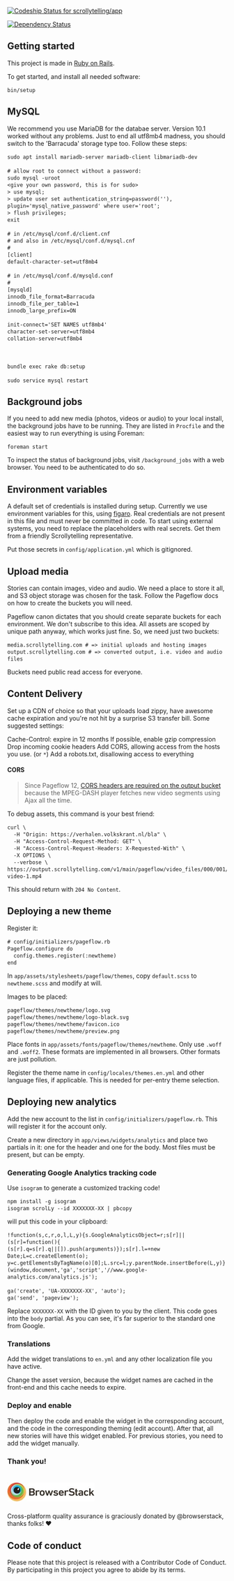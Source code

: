 [![Codeship Status for scrollytelling/app](https://codeship.com/projects/7f550840-f8e9-0132-4345-3a92bb520805/status?branch=master)](https://codeship.com/projects/86736)

[![Dependency Status](https://www.versioneye.com/user/projects/59afec9e0fb24f0032e40ad4/badge.svg?style=flat-square)](https://www.versioneye.com/user/projects/59afec9e0fb24f0032e40ad4)

## Getting started

This project is made in [Ruby on Rails](http://rubyonrails.org).

To get started, and install all needed software:

```
bin/setup
```

## MySQL

We recommend you use MariaDB for the databae server. Version 10.1 worked without any problems. Just to end all utf8mb4 madness, you should switch to the 'Barracuda' storage type too. Follow these steps:

```
sudo apt install mariadb-server mariadb-client libmariadb-dev

# allow root to connect without a password:
sudo mysql -uroot
<give your own password, this is for sudo>
> use mysql;
> update user set authentication_string=password(''), plugin='mysql_native_password' where user='root';
> flush privileges;
exit

# in /etc/mysql/conf.d/client.cnf
# and also in /etc/mysql/conf.d/mysql.cnf
# 
[client]
default-character-set=utf8mb4

# in /etc/mysql/conf.d/mysqld.conf
#
[mysqld]
innodb_file_format=Barracuda
innodb_file_per_table=1
innodb_large_prefix=ON

init-connect='SET NAMES utf8mb4'
character-set-server=utf8mb4
collation-server=utf8mb4



bundle exec rake db:setup

sudo service mysql restart
```

## Background jobs

If you need to add new media (photos, videos or audio) to your local install, the background jobs have to be running. They are listed in `Procfile` and the easiest way to run everything is using Foreman:

```
foreman start
```

To inspect the status of background jobs, visit `/background_jobs` with a web browser. You need to be authenticated to do so.

## Environment variables

A default set of credentials is installed during setup. Currently we use
environment variables for this, using [figaro](https://github.com/laserlemon/figaro). Real
credentials are not present in this file and must never be committed in code. To start using
external systems, you need to replace the placeholders with real secrets. Get
them from a friendly Scrollytelling representative.

Put those secrets in `config/application.yml` which is gitignored.

## Upload media

Stories can contain images, video and audio. We need a place to store it all, and S3 object storage was chosen for the task. Follow the Pageflow docs on how to create the buckets you will need.

Pageflow canon dictates that you should create separate buckets for each
environment. We don't subscribe to this idea. All assets are scoped by unique
path anyway, which works just fine. So, we need just two buckets:

```
media.scrollytelling.com # => initial uploads and hosting images
output.scrollytelling.com # => converted output, i.e. video and audio files
```

Buckets need public read access for everyone.

## Content Delivery

Set up a CDN of choice so that your uploads load zippy, have awesome cache expiration
and you're not hit by a surprise S3 transfer bill. Some suggested settings:

Cache-Control: expire in 12 months
If possible, enable gzip compression
Drop incoming cookie headers
Add CORS, allowing access from the hosts you use. (or `*`)
Add a robots.txt, disallowing access to everything

#### CORS

> Since Pageflow 12, [CORS headers are required on the output bucket](https://github.com/codevise/pageflow/blob/a8a53e57b8ca6003d9fc5f971bb878680264528b/doc/setting_up_external_services.md#bucket-configuration) because the MPEG-DASH player fetches
new video segments using Ajax all the time.

To debug assets, this command is your best friend:

``` shell
curl \
  -H "Origin: https://verhalen.volkskrant.nl/bla" \
  -H "Access-Control-Request-Method: GET" \
  -H "Access-Control-Request-Headers: X-Requested-With" \
  -X OPTIONS \
  --verbose \ https://output.scrollytelling.com/v1/main/pageflow/video_files/000/001/963/dash/medium/rendition-video-1.mp4
```

This should return with `204 No Content`.

## Deploying a new theme

Register it:

```
# config/initializers/pageflow.rb
Pageflow.configure do
  config.themes.register(:newtheme)
end
```

In `app/assets/stylesheets/pageflow/themes`, copy `default.scss` to `newtheme.scss` and modify at will.

Images to be placed:

```
pageflow/themes/newtheme/logo.svg
pageflow/themes/newtheme/logo-black.svg
pageflow/themes/newtheme/favicon.ico
pageflow/themes/newtheme/preview.png
```

Place fonts in `app/assets/fonts/pageflow/themes/newtheme`. Only use `.woff` and `.woff2`. These formats are implemented in all browsers. Other formats are just pollution.

Register the theme name in `config/locales/themes.en.yml` and other language files, if applicable. This is needed for per-entry theme selection.

## Deploying new analytics

Add the new account to the list in `config/initializers/pageflow.rb`. This will register it for the account only.

Create a new directory in `app/views/widgets/analytics` and place two partials in it: one for the header and one for the body. Most files must be present, but can be empty.

### Generating Google Analytics tracking code

Use `isogram` to generate a customized tracking code!

```
npm install -g isogram
isogram scrolLy --id XXXXXXX-XX | pbcopy
```

will put this code in your clipboard:

```
!function(s,c,r,o,l,L,y){s.GoogleAnalyticsObject=r;s[r]||(s[r]=function(){
(s[r].q=s[r].q||[]).push(arguments)});s[r].l=+new Date;L=c.createElement(o);
y=c.getElementsByTagName(o)[0];L.src=l;y.parentNode.insertBefore(L,y)}
(window,document,'ga','script','//www.google-analytics.com/analytics.js');

ga('create', 'UA-XXXXXXX-XX', 'auto');
ga('send', 'pageview');
```

Replace `XXXXXXX-XX` with the ID given to you by the client. This code goes into the `body` partial. As you can see, it's far superior to the standard one from Google.

### Translations

Add the widget translations to `en.yml` and any other localization file you have active.

Change the asset version, because the widget names are cached in the front-end and this cache needs to expire.

### Deploy and enable

Then deploy the code and enable the widget in the corresponding account, and the code in the corresponding theming (edit account). After that, all new stories will have this widget enabled. For previous stories, you need to add the widget manually.

### Thank you!

# ![BrowserStack](public/img/BrowserStack.jpg)

Cross-platform quality assurance is graciously donated by @browserstack, thanks folks! ❤️

## Code of conduct

Please note that this project is released with a Contributor Code of Conduct. By participating in this project you agree to abide by its terms.
